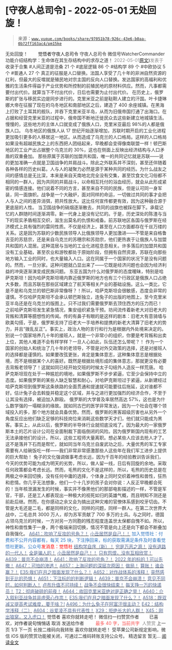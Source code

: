 # [守夜人总司令] - 2022-05-01 无处回旋！

> 来源：[`www.yuque.com/books/share/97051b78-926c-43e6-b0aa-0b72ff163ac4/pm15ke`](https://www.yuque.com/books/share/97051b78-926c-43e6-b0aa-0b72ff163ac4/pm15ke)

<ne-p id="520f42f3293818f927861ebbd5b15da4_p_0" data-lake-id="520f42f3293818f927861ebbd5b15da4_p_0"><ne-text id="u8918d62a" style="color: rgb(51, 51, 51);">无处回旋！</ne-text></ne-p> <ne-p id="7abf029e642f887922ecf0d560f10309" data-lake-id="7abf029e642f887922ecf0d560f10309"><ne-text id="uda3b91e2" ne-fontsize="12" style="color: rgb(255, 255, 255);">原创</ne-text><ne-text id="ua563cf74" ne-fontsize="14">觉悟者</ne-text><ne-text id="u3d439359" ne-fontsize="14">守夜人总司令</ne-text></ne-p> <ne-p id="64d9acc72d8f64522fa141a29bb86d9f" data-lake-id="64d9acc72d8f64522fa141a29bb86d9f"><ne-text id="ue5ec72bd" ne-fontsize="14" ne-bold="true" style="color: rgb(51, 51, 51);">守夜人总司令</ne-text></ne-p> <ne-p id="0aa8b1e7b8e3a6b3d2857b6f63f9b12f" data-lake-id="0aa8b1e7b8e3a6b3d2857b6f63f9b12f"><ne-text id="u93910930" ne-fontsize="14" style="color: rgb(51, 51, 51);">微信号</ne-text><ne-text id="u745c4baa" ne-fontsize="14" style="color: rgb(51, 51, 51);">WatcherCommander</ne-text></ne-p> <ne-p id="fbb569ece9bf3e5b69a7f2a9a869cbeb" data-lake-id="fbb569ece9bf3e5b69a7f2a9a869cbeb"><ne-text id="ud876b3cb" ne-fontsize="14" style="color: rgb(51, 51, 51);">功能介绍</ne-text><ne-text id="u4817b1ad" ne-fontsize="14" style="color: rgb(51, 51, 51);">结构学：生命体在其生存结构中的求存之道！</ne-text></ne-p> <ne-p id="5b245fde3e76546a5244ee4199bdd4d2" data-lake-id="5b245fde3e76546a5244ee4199bdd4d2"><ne-text id="udad9a71c" style="color: rgb(140, 140, 140);">2022-05-01</ne-text>[<ne-text id="ud3aa6bd6" ne-fontsize="14">原文</ne-text>](https://mp.weixin.qq.com/s?__biz=MzAxNDk1NjI2Mw==&mid=2247488367&idx=1&sn=8a6e6e1376b467c1101971656bf98738&chksm=9b8a30e7acfdb9f15d89b439459a2a45cbea3c56d4d44eeffcdd10a44328d6133ce903846208#rd))<ne-text id="uff9499ea" ne-fontsize="14" style="color: rgb(140, 140, 140);">发表于</ne-text></ne-p> <ne-p id="82ba5dab3707e2f37eb568701844e0ce" data-lake-id="82ba5dab3707e2f37eb568701844e0ce"><ne-text id="u4fcec420" style="color: rgb(51, 51, 51);">收录于合集</ne-text></ne-p> <ne-p id="bcdfeca56eb3383010420c7c38ff9448" data-lake-id="bcdfeca56eb3383010420c7c38ff9448"><ne-text id="u1444c8d3" style="color: rgb(51, 51, 51);">#人间正道是沧桑 21 个</ne-text></ne-p> <ne-p id="711816bef6ac98b2bc16975e7097de45" data-lake-id="711816bef6ac98b2bc16975e7097de45"><ne-text id="u661cb21e" style="color: rgb(51, 51, 51);">#底层逻辑 86 个</ne-text></ne-p> <ne-p id="a5c029db60e5afdf2a98af32e4fe3575" data-lake-id="a5c029db60e5afdf2a98af32e4fe3575"><ne-text id="u64c892a5" style="color: rgb(51, 51, 51);">#结构学 89 个</ne-text></ne-p> <ne-p id="e9ec329d27d577523e6237e5e78ec7df" data-lake-id="e9ec329d27d577523e6237e5e78ec7df"><ne-text id="u81188ca7" style="color: rgb(51, 51, 51);">#中欧协议 5 个</ne-text></ne-p> <ne-p id="ea5ae28ec02fc69bafb6ffd999321f8a" data-lake-id="ea5ae28ec02fc69bafb6ffd999321f8a"><ne-text id="u38c1b078" style="color: rgb(51, 51, 51);">#普通人 27 个</ne-text></ne-p> <ne-p id="37abc7219daaf207f1b7ae2f5627bad8" data-lake-id="37abc7219daaf207f1b7ae2f5627bad8"><ne-text id="u826fdf4f" style="color: rgb(51, 51, 51);">真正的征服是人口替换。法国人享受了几十年的非洲自然资源的红利，但最大的反噬就是殖民地对宗主国的反向人口替换。发达国家的高福利和优雅的生活条件得益于产业优势和所控制的前殖民地的原材料供应。然而，凡事都需要付出代价。就算当下不付出代价，日后也需要为止付出代价。</ne-text></ne-p> <ne-p id="4acaf6e6445c302d37ef801b65ed95b0" data-lake-id="4acaf6e6445c302d37ef801b65ed95b0"><ne-text id="ua75af168" style="color: rgb(51, 51, 51);">在历史上，俄罗斯的扩张与移民实边是同步进行的。克里米亚之前是鞑靼人建立的汗国。叶卡捷琳娜大帝在征服了现在的乌冬地区和南部地区之后，建造了 400 余座城镇。在黑海上打败了土耳其的舰队，并吞下克里米亚半岛，从而为旧俄帝国打通了出海口。在占据和经营克里米亚的过程中，俄帝国不断地迁徙民众去这些新建立地城镇生活。慢慢的，这些地方的主体人口就变成了俄族人口，克里米亚最后 98%的人都是俄族人口。</ne-text></ne-p> <ne-p id="fef138faa2cd4e6833236af4eb62fea4" data-lake-id="fef138faa2cd4e6833236af4eb62fea4"><ne-text id="u68bb9b03" style="color: rgb(51, 51, 51);">乌冬地区的俄族人从 17 世纪开始逐渐增加，苏联时期开启的工业化进程更加吸引更多的人移居这一地区。从而造成了乌克兰的人口格局。这样的人口格局如果没有超越民族之上的东西把人团结起来，早晚都会变得像南联盟一样！顿巴斯地区的工业产出占据整个乌克兰的 30%，这也在侧面上反映出经济结构与人口矛盾的双重叠加。</ne-text></ne-p> <ne-p id="b4ac21e29be750949587d2d9d6d72296" data-lake-id="b4ac21e29be750949587d2d9d6d72296"><ne-text id="u89e76d0b" style="color: rgb(51, 51, 51);">那些原属于苏联的加盟共和国，唯一的共同记忆就是苏联——说的更加准确一点就是卫国战争的并肩战斗。除此之外联系并不深刻，甚至还伴随着各种各样的历史纠葛。人与人的凝聚力必然是源于某种共同的经历。为什么战友之间的感情总是无比深，本来是来自天南地北完全没有交集，甚至饮食文化习俗都不相同的一群人，因为共同的并肩战斗，以命相互托付的浴血经历，就会从此形成紧密的情感连接。他们说着不同的方言，甚至来自不同的民族，但是认可同一身军装，同一面旗帜。战争是一个大融炉，面对同样的命运，一切做过共同的事才会把人与人之间的差异消弭，把共性放大。这比任何宣传都更有效，因为这种融合源于更底层的人性。</ne-text></ne-p> <ne-p id="ced09c9a137166076f12a2a3d5d7dce8" data-lake-id="ced09c9a137166076f12a2a3d5d7dce8"><ne-text id="u8dc23d73" style="color: rgb(51, 51, 51);">当卫国战争的硝烟逐渐散去，共同的战旗也被踩在脚下。承载记忆的人群随时间逐渐凋零。新一代身上是没有记忆的。于是，历史深处的陈渣与当下的现实矛盾相互交织，滋生出莫名的仇恨和戒备。前苏联地区各国与俄罗斯在经济模式上具有强烈的雷同性质。不仅是经济上，甚至在人口方面都存在千丝万缕的关系。这是因为苏联的少数民族领导人比俄族领导人更加激进——不管是来自格鲁吉亚的苏慈宗，还是来自乌克兰的苏穗宗和苏勋宗，他们更热衷于让俄族人与加盟共和国的人混居。这种混居与当地的工业化进程息息相关。许多落后的加盟共和国没有工业基础，甚至农业和游牧都处于原始阶段，但拥有自然资源，苏联在向那些地方输入工业的同时，也大量输入人口。这在同属于一个国家的状况下是没有问题的。然而，一旦分家。这种问题就凸显出来了——它既是经济问题也会因为经济利益的冲突逐渐演变成民族问题。</ne-text></ne-p> <ne-p id="a1161756fcfc7f649ab5896e9434e4c9" data-lake-id="a1161756fcfc7f649ab5896e9434e4c9"><ne-text id="u2b380854" style="color: rgb(51, 51, 51);">东亚五国为什么对俄罗斯的态度暧昧，特别是哈萨克斯坦！因为哈萨克斯坦境内靠近俄罗斯的地方也有三个行政区是俄族人口占绝大多数，而且苏联在那些区域建立了航天等相关产业的基础设施。这么一类比，它是不是和乌克兰的顿巴斯非常像呀？！所以，哈萨克斯坦会很敏感，态度会非常的谨慎。不仅哈萨克斯坦不会承认顿巴斯独立，连兔子的出版的地图上，至今克里米亚半岛还是在乌克兰的版图上。只不过我们需要俄罗斯去顶住西方的压力而已！</ne-text></ne-p> <ne-p id="f9d4287858c58f801b5d1a10a626034c" data-lake-id="f9d4287858c58f801b5d1a10a626034c"><ne-text id="u45ae1e33" style="color: rgb(51, 51, 51);">之前哈萨克斯坦发生紧急情况，集安组织紧急干预。坊间流传着新老大对旧老大的背叛和清算等臆想性的传闻。传的有鼻子有眼的是这样的剧本：旧老大有意骑墙与欧美勾搭，于是，俄罗斯支持了旧老大一手培养和提携的新老大清算了旧老大的势力，并且“拨乱反正”。事实上，政治人物的言行和行为是根据内外处境来决定的。别说一个国家培养几十年的接班人，就是一个非常小的组织，你要是考背叛和出卖上位，其他人难道不会有样学样？一旦人心如此，队伍还怎么带呢？！</ne-text></ne-p> <ne-p id="e405bc7f909203f2a1278a0386c2ac5b" data-lake-id="e405bc7f909203f2a1278a0386c2ac5b"><ne-text id="ub62b4016" style="color: rgb(51, 51, 51);">作为一个国家的创始人和统治了几十年的老领导，不管是对外交政策的选择，还是对接班人的选择都是谨慎的。如果要改弦更张，肯定是集体意志，这种集体意志是根据处境，而不是根据某个人的喜好。既然是根据处境形成的集体意志，那就更没有必要去背叛老领导了！这就如同已经开始交班的时候太子勾结外人造反一样荒唐。</ne-text></ne-p> <ne-p id="d78e8deea13c2dad0968ec0099768baf" data-lake-id="d78e8deea13c2dad0968ec0099768baf"><ne-text id="ua688aaf6" style="color: rgb(51, 51, 51);">哈萨克斯坦现在处于一种尴尬的境地，如果俄罗斯不步步紧逼，它至少会保持中立的态度。如果俄罗斯的某些人缺乏智慧和耐心，对哈萨克斯坦过于紧逼，从新建经过哈萨克斯坦到俄罗斯这条铁路的全面贯通和提速就可能要往后拖延，这对谁都不好。估计兔子会去斡旋并稳定这个区域，并与之进行更加强烈的经济合作，不至于让其没有选择，被迫加入群殴。</ne-text></ne-p> <ne-p id="73f352cb483cdfcfbe454bfb74753559" data-lake-id="73f352cb483cdfcfbe454bfb74753559"><ne-text id="u49464889" style="color: rgb(51, 51, 51);">俄罗斯的大学普及率居然高达 57%，这也是为什么数学强的一塌糊涂的缘故。就如同古巴的医学非常发达，因为一个社会在哪个领域投入的多，那个地方就会具备优势。然而，俄罗斯的黑客超级厉害也从另外一个角度反应出他们缺乏足够的科技岗位来消耗这些数学天才们，他们就只能成为黑客。事实上，从此以后，俄罗斯的半导体行业就彻底没戏了。因为最大的一家俄罗斯本土的芯片设计公司在全面制裁下面临倒闭的风险。因为俄罗斯国内现有的工艺无法承接他们的设计。所以，这些工程师大量离职。想必某些人应该去抢人才了。这不是落井下石而是帮忙，就如同当年乌克兰自废武功之后，大量优秀的军工专家需要有人给碗饭吃一样——我们非常非常感激那些人这些年在我们军工进步上提供的巨大帮助！</ne-text></ne-p> <ne-p id="3dfa4964d576fc55e051ff63df0e3d5e" data-lake-id="3dfa4964d576fc55e051ff63df0e3d5e"><ne-text id="ud07861f3" style="color: rgb(51, 51, 51);">兔子的文化强调做事考虑长远，因为千百年的经验教训告诉我们，今天的优势可能为成为明天的劣势，所以，做人留一线，日后有回旋的余地。采取任何政策都会考虑长远。然而，毛熊的文化不是这样的，所以，毛熊的历史总是在两极之中来回切换，没有任何中庸的选择，个体身上同时交织着神性和兽性，狂热和悲情。你几乎无法想象，他们一个十几岁的孩子会对你说：人反正早晚都会死的！当年核泄漏发生的时候，事实并不像黑他们的那部电影描述的一样，不管是军官，干部，还是工人都表现出一种极大的视死如归的英雄气概，而且明知不测还是前赴后继。然而，在你感动之余又会为搞出这种灾难的官僚体系感到咬牙切齿。不管是大毛还是二毛，都是同样的文化，同样的问题，同样一群人。在第二次世界大战中，二毛总共 3000 万人，却为苏军贡献了 700 多万的士兵。与之同时，德国占领乌克兰的时候，一方对另一方同胞的残忍程度连盖世太保都自愧不如。所以，神性和兽性集于一身，两个极端来回切换，情况不管是向上还是向下都会不断叠加自我强化。</ne-text></ne-p> <ne-p id="ea62185a0609dabaf94754cda146d9bc" data-lake-id="ea62185a0609dabaf94754cda146d9bc">[<ne-text id="u5b8b894c" ne-bold="true" style="color: rgb(87, 107, 149);">A641：吹响了反攻的号角？！</ne-text>](http://mp.weixin.qq.com/s?__biz=MzAxNDk1NjI2Mw==&mid=2247488089&idx=1&sn=c532b7b5b38bb03828c600669804f8cc&chksm=9b8a31d1acfdb8c77d656a7aaf9d77c03603864118e10553cfdfde1061229392a21ea728b8b0&scene=21#wechat_redirect)</ne-p> <ne-p id="06118d6e1935bbe4f90981884a460c12" data-lake-id="06118d6e1935bbe4f90981884a460c12">[<ne-text id="u5d581952" ne-bold="true" style="color: rgb(87, 107, 149);">小丑居然是自己！！</ne-text>](http://mp.weixin.qq.com/s?__biz=MzAxNDk1NjI2Mw==&mid=2247488135&idx=1&sn=55e611eea7203a0b5db03bf97ef6fb53&chksm=9b8a310facfdb8195803cc833b8defe1a107a60b9014e10d7b91f809a2d7781c820ae84f9e9a&scene=21#wechat_redirect)</ne-p> <ne-p id="72d93cea95d3fca7a76efad7f066518e" data-lake-id="72d93cea95d3fca7a76efad7f066518e"><ne-text id="u25d16d6c" style="color: rgb(47, 118, 195);">加入觉悟社：付费和不公开内容都有，每天 25 块，下注挣回来，标的获取需满足条件及时查看觉悟社更新。公众号</ne-text><ne-text id="u5de8fa97" style="color: rgb(255, 0, 0);">发消息</ne-text><ne-text id="u37160af0" ne-bold="true" style="color: rgb(255, 0, 0);">：觉悟社</ne-text></ne-p> <ne-p id="be37931775f6470655e391ae5e7df151" data-lake-id="be37931775f6470655e391ae5e7df151">[<ne-text id="u7c17c332" ne-bold="true" style="color: rgb(87, 107, 149);">结构学自序（新）！</ne-text>](http://mp.weixin.qq.com/s?__biz=MzIzMDYwOTM0Mg==&mid=2247485283&idx=1&sn=aa2b8554b8e5040f8f959636feaa06a3&chksm=e8b19fb2dfc616a430aa381b8da0815311244e694a69809cd92d0602ac34cfe5f1f419b3745e&scene=21#wechat_redirect)</ne-p> <ne-p id="f8cd006a1907a6da48f2f705daa2a87e" data-lake-id="f8cd006a1907a6da48f2f705daa2a87e">[<ne-text id="u7123ccfe" style="color: rgb(87, 107, 149);">穷是万恶之源！</ne-text>](http://mp.weixin.qq.com/s?__biz=MzAxNDk1NjI2Mw==&mid=2247483823&idx=1&sn=e54ebe9891b302dc0bf1815c76ccf8b7&chksm=9b8a2227acfdab31a05e273addd9159d4b8263d58d3c58bf214841c8189157519719c3427306&scene=21#wechat_redirect)</ne-p> <ne-p id="906a4095e4ab6c4d74e1ec5933157882" data-lake-id="906a4095e4ab6c4d74e1ec5933157882">[<ne-text id="u15f3dc06" style="color: rgb(87, 107, 149);">没有退路的一代人！</ne-text>](http://mp.weixin.qq.com/s?__biz=MzAxNDk1NjI2Mw==&mid=2247486533&idx=1&sn=a0d5cce0656aad467148e0642eb85a00&chksm=9b8a2fcdacfda6db79857186e953a089baf1fb678b2b071cf101c5a26e7fb9768474c94243ca&scene=21#wechat_redirect)</ne-p> <ne-p id="5eb107f1fdeca0ba5c7d5f6f96ef9fd4" data-lake-id="5eb107f1fdeca0ba5c7d5f6f96ef9fd4">[<ne-text id="u4d3396cf" style="color: rgb(87, 107, 149);">全是骗人的！</ne-text>](http://mp.weixin.qq.com/s?__biz=MzAxNDk1NjI2Mw==&mid=2247488130&idx=1&sn=5fe267832478f7d2cb6b09a120555e5b&chksm=9b8a310aacfdb81c8fc93b00e05cfdaa2da89f21513f198ae2233f007a4f9e7747c86595239c&scene=21#wechat_redirect)</ne-p> <ne-p id="2e057fd273653f70203a05a6b7046381" data-lake-id="2e057fd273653f70203a05a6b7046381">[<ne-text id="u7013afb6" ne-bold="true" style="color: rgb(87, 107, 149);">小丑居然是自己！！</ne-text>](http://mp.weixin.qq.com/s?__biz=MzAxNDk1NjI2Mw==&mid=2247488135&idx=1&sn=55e611eea7203a0b5db03bf97ef6fb53&chksm=9b8a310facfdb8195803cc833b8defe1a107a60b9014e10d7b91f809a2d7781c820ae84f9e9a&scene=21#wechat_redirect)</ne-p> <ne-p id="02c3471759192d768d1f56e5259a774b" data-lake-id="02c3471759192d768d1f56e5259a774b">[<ne-text id="u568ce118" style="color: rgb(87, 107, 149);">只有怨恨，没有互相欣赏！</ne-text>](http://mp.weixin.qq.com/s?__biz=MzAxNDk1NjI2Mw==&mid=2247488211&idx=1&sn=73ad89d15a2aaee80830cc5c69de6c58&chksm=9b8a315bacfdb84d0bfeb48b3a272efbc5bd4a109ba8c183dbbc75aa85e0a62dec457694d9eb&scene=21#wechat_redirect)</ne-p> <ne-p id="db56eac6b71659177329cbaa230b9679" data-lake-id="db56eac6b71659177329cbaa230b9679">[<ne-text id="u541bffd7" style="color: rgb(87, 107, 149);">A639：普京不会崩溃！</ne-text>](http://mp.weixin.qq.com/s?__biz=MzAxNDk1NjI2Mw==&mid=2247488084&idx=1&sn=7c8d1370795dc6496c224b27c0137762&chksm=9b8a31dcacfdb8ca47772d583074c0ce9e16f2a9a2d3a27359cb26cb851d21da814506f6a3df&scene=21#wechat_redirect)</ne-p> <ne-p id="1e3377ffb1ddfc9f8744844c533146b5" data-lake-id="1e3377ffb1ddfc9f8744844c533146b5">[<ne-text id="u6576d69c" ne-bold="true" style="color: rgb(87, 107, 149);">A641：吹响了反攻的号角？！</ne-text>](http://mp.weixin.qq.com/s?__biz=MzAxNDk1NjI2Mw==&mid=2247488089&idx=1&sn=c532b7b5b38bb03828c600669804f8cc&chksm=9b8a31d1acfdb8c77d656a7aaf9d77c03603864118e10553cfdfde1061229392a21ea728b8b0&scene=21#wechat_redirect)</ne-p> <ne-p id="28bc59c9d3f2247f7d2e19dfdb3b44e9" data-lake-id="28bc59c9d3f2247f7d2e19dfdb3b44e9">[<ne-text id="ue1024a28" style="color: rgb(87, 107, 149);">2022 年的标的 1 可以先撤！</ne-text>](http://mp.weixin.qq.com/s?__biz=MzAxNDk1NjI2Mw==&mid=2247488307&idx=1&sn=53e8829e2dee94d286e18bd6ee007c50&chksm=9b8a30bbacfdb9ada1b207e0e256b291b5e39bda02967f32247cac4ff11654ed8f85721d3b6a&scene=21#wechat_redirect)</ne-p> <ne-p id="589b398a14f7305602bbf5a0e49b37bf" data-lake-id="589b398a14f7305602bbf5a0e49b37bf">[<ne-text id="u12b7a60e" style="color: rgb(87, 107, 149);">A647：可怕的渗透！</ne-text>](http://mp.weixin.qq.com/s?__biz=MzAxNDk1NjI2Mw==&mid=2247488112&idx=1&sn=d2cdb1bbea5f7a7248e4ba132c2ad922&chksm=9b8a31f8acfdb8ee225327ff157e56571bbf63b8958ad6c47d7da000b5da90fa01379222c8e1&scene=21#wechat_redirect)</ne-p> <ne-p id="c1a776189beaa3fa84e8807a6ca0ef2e" data-lake-id="c1a776189beaa3fa84e8807a6ca0ef2e">[<ne-text id="u6fc21b51" style="color: rgb(87, 107, 149);">A657：上海问题的深层次原因！</ne-text>](http://mp.weixin.qq.com/s?__biz=MzAxNDk1NjI2Mw==&mid=2247488340&idx=1&sn=bb9bfe020176a436e7cad11092756510&chksm=9b8a30dcacfdb9ca404fcb8fa4a5d9f0c13d42875763a9f8ccc28b3c8d9f3fa0868c968026c4&scene=21#wechat_redirect)</ne-p> <ne-p id="5f60ab89fde09744569118556843ba07" data-lake-id="5f60ab89fde09744569118556843ba07">[<ne-text id="u2f9fb02d" style="color: rgb(87, 107, 149);">做局！</ne-text>](http://mp.weixin.qq.com/s?__biz=MzAxNDk1NjI2Mw==&mid=2247488230&idx=1&sn=86e717386c0aa06a0a4bbf4f9ec117aa&chksm=9b8a316eacfdb878aae8ed4ea6817620cc3ac62d7815fdfd85606464c3f2d79fcf2ce72dec77&scene=21#wechat_redirect)</ne-p> <ne-p id="88ba1fa44a48b8ee40d9c88e2025629d" data-lake-id="88ba1fa44a48b8ee40d9c88e2025629d">[<ne-text id="u5dc13724" style="color: rgb(87, 107, 149);">算账！</ne-text>](http://mp.weixin.qq.com/s?__biz=MzAxNDk1NjI2Mw==&mid=2247488259&idx=1&sn=2b72f3c0199cdacaa8e48eb9ad30f809&chksm=9b8a308bacfdb99d72ebcd3aaf0015c889b88f4598b093719ee8765aa8be3b3caaad95a445ae&scene=21#wechat_redirect)</ne-p> <ne-p id="b933818e69ef3f0aafd246219e385b81" data-lake-id="b933818e69ef3f0aafd246219e385b81">[<ne-text id="u08c0fbb9" style="color: rgb(87, 107, 149);">谁会赢？！</ne-text>](http://mp.weixin.qq.com/s?__biz=MzAxNDk1NjI2Mw==&mid=2247488326&idx=1&sn=b1f3a01ac7dadab1f6d1f73553d0b82c&chksm=9b8a30ceacfdb9d85621208589b0482e4a758e715dd991a01fd00d9755037a8d30b8835d5057&scene=21#wechat_redirect)</ne-p> <ne-p id="3f60728621afd2a763fc021745562166" data-lake-id="3f60728621afd2a763fc021745562166">[<ne-text id="u9f94ef8f" ne-bold="true" style="color: rgb(87, 107, 149);">E35:我们在月之暗面发现了什么？！</ne-text>](http://mp.weixin.qq.com/s?__biz=MzIzMDYwOTM0Mg==&mid=2247486632&idx=1&sn=170aeff87eb36dce354c8b2437f4b27f&chksm=e8b19479dfc61d6f08e6492954a528f20387fe2fa925747cf2b504d2bc69084f24495e972e41&scene=21#wechat_redirect)</ne-p> <ne-p id="ee49630141fd4e729d980a9392a115c3" data-lake-id="ee49630141fd4e729d980a9392a115c3">[<ne-text id="u6e819f13" style="color: rgb(87, 107, 149);">A652：对作战体系的浅释！</ne-text>](http://mp.weixin.qq.com/s?__biz=MzAxNDk1NjI2Mw==&mid=2247488275&idx=1&sn=9e3ef60d6200664ea8d0eb547ba86709&chksm=9b8a309bacfdb98d5443735b057b83eae59864631e24f285972c496290ca378b2bbf5f6ab94f&scene=21#wechat_redirect)</ne-p> <ne-p id="9f68502abcc8c4457e7b9e8ab86cdf85" data-lake-id="9f68502abcc8c4457e7b9e8ab86cdf85">[<ne-text id="u6b403f3d" style="color: rgb(87, 107, 149);">突然感到无比的恐惧！</ne-text>](http://mp.weixin.qq.com/s?__biz=MzAxNDk1NjI2Mw==&mid=2247488317&idx=1&sn=d702e629c4c60c02610df2bc5ca43f72&chksm=9b8a30b5acfdb9a3c17a37b060013361b6f4de3e53e66b2942efd9b00d32692ab63859e68dcd&scene=21#wechat_redirect)</ne-p> <ne-p id="cecbf15d66fa7f53fdaf75f2ed321d31" data-lake-id="cecbf15d66fa7f53fdaf75f2ed321d31">[<ne-text id="u8882f8c9" style="color: rgb(87, 107, 149);">A651：下注标的的判断逻辑！</ne-text>](http://mp.weixin.qq.com/s?__biz=MzAxNDk1NjI2Mw==&mid=2247488267&idx=1&sn=575aa2951897037ac2b4438cfca0e6ac&chksm=9b8a3083acfdb9953506ee664bf136a7509dadff35769dd996f3f34a992e1eff0d49e186e3cb&scene=21#wechat_redirect)</ne-p> <ne-p id="6d952830dc8a50783e5b9149b2e6d761" data-lake-id="6d952830dc8a50783e5b9149b2e6d761">[<ne-text id="uc3e9590e" style="color: rgb(87, 107, 149);">A639：普京不会崩溃！</ne-text>](http://mp.weixin.qq.com/s?__biz=MzAxNDk1NjI2Mw==&mid=2247488084&idx=1&sn=7c8d1370795dc6496c224b27c0137762&chksm=9b8a31dcacfdb8ca47772d583074c0ce9e16f2a9a2d3a27359cb26cb851d21da814506f6a3df&scene=21#wechat_redirect)</ne-p> <ne-p id="2697bc45cb3dc93387be29526577a3ae" data-lake-id="2697bc45cb3dc93387be29526577a3ae">[<ne-text id="u86b8b8e3" ne-bold="true" style="color: rgb(87, 107, 149);">意见不同时，如何判断人！</ne-text>](http://mp.weixin.qq.com/s?__biz=MzAxNDk1NjI2Mw==&mid=2247488223&idx=1&sn=4860be32308a7b853142c8d799d2b678&chksm=9b8a3157acfdb841242ae974e7ea0dc1582191bb60e7ad12f98c37506e7ddcd62410d67707fc&scene=21#wechat_redirect)</ne-p> <ne-p id="a555c4fb889e3dc5c419cdaeb225c412" data-lake-id="a555c4fb889e3dc5c419cdaeb225c412">[<ne-text id="u2826ec00" ne-bold="true" style="color: rgb(87, 107, 149);">卢布升值不可持续！</ne-text>](https://mp.weixin.qq.com/s?__biz=MzAxNDk1NjI2Mw==&mid=2247488186&idx=1&sn=bbaac79bae71799e8140c217bbb9a108&scene=21#wechat_redirect)</ne-p> <ne-p id="1b028c210345845c26315ccf560d7a60" data-lake-id="1b028c210345845c26315ccf560d7a60">[<ne-text id="uf844839a" ne-bold="true" style="color: rgb(87, 107, 149);">战争不会很快结束！</ne-text>](https://mp.weixin.qq.com/s?__biz=MzAxNDk1NjI2Mw==&mid=2247488182&idx=1&sn=3d07cd83b71988dd378865d6e40adbec&scene=21#wechat_redirect)</ne-p> <ne-p id="65261418a47f27b4ac464037d9643fa9" data-lake-id="65261418a47f27b4ac464037d9643fa9">[<ne-text id="u0ec24bfe" style="color: rgb(87, 107, 149);">每天挣一万的快递员！</ne-text>](http://mp.weixin.qq.com/s?__biz=MzAxNDk1NjI2Mw==&mid=2247488271&idx=1&sn=9115c88f9395acc716687773c9ed6a08&chksm=9b8a3087acfdb9913982c31f3b629f39b9c42dd89579cd53d92508fc7f69af6c752cc5b9ba90&scene=21#wechat_redirect)</ne-p> <ne-p id="b53a1fec049df68ff92d9b179bc5b41c" data-lake-id="b53a1fec049df68ff92d9b179bc5b41c">[<ne-text id="u462d0a14" style="color: rgb(87, 107, 149);">T2：彻底破碎的前夜！</ne-text>](http://mp.weixin.qq.com/s?__biz=MzAxNDk1NjI2Mw==&mid=2247488278&idx=1&sn=c42101c9a0c0511fef22322ddbdab45c&chksm=9b8a309eacfdb98893b2ce26720b8293337822bddcfdd3ee7972f7b10c09f6627341477879f2&scene=21#wechat_redirect)</ne-p> <ne-p id="351cb1f28eee75a3a22ab6506e76767f" data-lake-id="351cb1f28eee75a3a22ab6506e76767f">[<ne-text id="uf11f2d67" ne-bold="true" style="color: rgb(87, 107, 149);">A644：收回克里米亚绝对是正确之举！</ne-text>](http://mp.weixin.qq.com/s?__biz=MzIzMDYwOTM0Mg==&mid=2247487112&idx=1&sn=c116d6a79085ad9fe413f42170eca23a&chksm=e8b19659dfc61f4fdb34ac71a7efb0994e7e3c07f7e8b75f34c646b05293f27d2e21423efc1a&scene=21#wechat_redirect)</ne-p> <ne-p id="4c44e031101e88a2735e0d7b83c0b7f4" data-lake-id="4c44e031101e88a2735e0d7b83c0b7f4">[<ne-text id="ueffa70fa" ne-bold="true" style="color: rgb(87, 107, 149);">A640：介入叙利亚战争并非虚荣心作祟！</ne-text>](http://mp.weixin.qq.com/s?__biz=MzAxNDk1NjI2Mw==&mid=2247488081&idx=1&sn=adfaf12849fa59e47f412105d2170c75&chksm=9b8a31d9acfdb8cfb8b78731ecb12a5d70c3b6997675397a2f95ba7bf63638aca4ee74acf789&scene=21#wechat_redirect)</ne-p> <ne-p id="6791d7dbe9276894989dae3af47375f9" data-lake-id="6791d7dbe9276894989dae3af47375f9">[<ne-text id="uc6b7ddd2" ne-bold="true" style="color: rgb(87, 107, 149);">E35:我们在月之暗面发现了什么？！</ne-text>](http://mp.weixin.qq.com/s?__biz=MzIzMDYwOTM0Mg==&mid=2247486632&idx=1&sn=170aeff87eb36dce354c8b2437f4b27f&chksm=e8b19479dfc61d6f08e6492954a528f20387fe2fa925747cf2b504d2bc69084f24495e972e41&scene=21#wechat_redirect)</ne-p> <ne-p id="9aaa4cba34a2df86648a502f3d4d44c9" data-lake-id="9aaa4cba34a2df86648a502f3d4d44c9">[<ne-text id="u3526a456" ne-bold="true" style="color: rgb(87, 107, 149);">A518：既双减又提高考试难度，要干啥？!</ne-text>](http://mp.weixin.qq.com/s?__biz=MzIzMDYwOTM0Mg==&mid=2247486528&idx=1&sn=837ef39e3c0b47ac84d5096690555ae7&chksm=e8b19491dfc61d87292daf575c1e7c95b3f0543f313b65c7ad4ab369603833704304ec7451d7&scene=21#wechat_redirect)</ne-p> <ne-p id="176cdfac5cc21b9f4fdff23f554eaccc" data-lake-id="176cdfac5cc21b9f4fdff23f554eaccc">[<ne-text id="ue75da3cc" style="color: rgb(87, 107, 149);">A496：为什么兔子在阿富汗很主动？</ne-text>](http://mp.weixin.qq.com/s?__biz=MzIzMDYwOTM0Mg==&mid=2247486278&idx=1&sn=40d09857088bebd3c70bec1c7a500f06&chksm=e8b19397dfc61a810125242c8e395330f934390eb50bd54053ecd3f31ddc91de4e429c0f693a&scene=21#wechat_redirect)</ne-p> <ne-p id="629c90efaf35705e996b892649bfb882" data-lake-id="629c90efaf35705e996b892649bfb882">[<ne-text id="u8aae8ed8" style="color: rgb(87, 107, 149);">E42：结构学浅释（二）</ne-text>](http://mp.weixin.qq.com/s?__biz=MzAxNDk1NjI2Mw==&mid=2247487869&idx=1&sn=b6f942cf2c9969953971beb5a43a8183&chksm=9b8a32f5acfdbbe33ddd8df1f2b8f73b05522b604676c4ab01f411657e37e8c7226602ce3ad9&scene=21#wechat_redirect)</ne-p> <ne-p id="4ee7d8ddfb7d9ef6c19512892206e083" data-lake-id="4ee7d8ddfb7d9ef6c19512892206e083">[<ne-text id="u2ec93eff" style="color: rgb(87, 107, 149);">A604：谷爱凌不具有代表性！</ne-text>](http://mp.weixin.qq.com/s?__biz=MzAxNDk1NjI2Mw==&mid=2247487885&idx=1&sn=fa1590be4f0f8be38dd4d8eb877b638d&chksm=9b8a3205acfdbb13039310f86f6e6fce5520a7827afc4e63b4eb6ca7f89ace1950488fa2f17e&scene=21#wechat_redirect)</ne-p> <ne-p id="6e116075d57d56f53e1ad0f9c619ff25" data-lake-id="6e116075d57d56f53e1ad0f9c619ff25">[<ne-text id="ud8f3b05e" style="color: rgb(87, 107, 149);">X29：拒绝长大的人群！</ne-text>](http://mp.weixin.qq.com/s?__biz=MzAxNDk1NjI2Mw==&mid=2247487734&idx=1&sn=406322eea52d5ed24ebaf979fdf714c1&chksm=9b8a337eacfdba688c7e6a511a417ec4d9a03b13d1bdb5c91e6ef37e9a7b747460354e0b0e8e&scene=21#wechat_redirect)</ne-p> <ne-p id="fd1de352867bf3afcc6de1af7831c04f" data-lake-id="fd1de352867bf3afcc6de1af7831c04f">[<ne-text id="u9968dcad" style="color: rgb(87, 107, 149);">X45：刚出狼窝，又入虎口！</ne-text>](http://mp.weixin.qq.com/s?__biz=MzIzMDYwOTM0Mg==&mid=2247486954&idx=1&sn=64057c0c18082933600be972c2031139&chksm=e8b1953bdfc61c2df1b3c17fe8416e975e6f3a2bece068540adc6de643aa8e670b0393ba5c1d&scene=21#wechat_redirect)</ne-p> <ne-p id="0978677ea0e801bbca2872dd69d6c850" data-lake-id="0978677ea0e801bbca2872dd69d6c850"><ne-text id="u9b1f8aeb" style="color: rgb(51, 51, 51);">觉悟者</ne-text></ne-p> <ne-p id="e54347915eba0b4d16c0a6e546010ff6" data-lake-id="e54347915eba0b4d16c0a6e546010ff6"><ne-text id="ue142ea5f" style="color: rgb(51, 51, 51);">喜欢你就转走吧！</ne-text></ne-p> <ne-p id="c3e0fd15d4d6f22b3c0d1d287c222ce0" data-lake-id="c3e0fd15d4d6f22b3c0d1d287c222ce0"><ne-text id="uc7fad807" ne-bold="true" style="color: rgb(51, 51, 51);">微信扫一扫赞赏作者</ne-text><ne-text id="u525e4f72" ne-bold="true" style="color: rgb(255, 255, 255);">赞赏</ne-text></ne-p> <ne-p id="2d190d13c0f42b890d9d289ed5cd2474" data-lake-id="2d190d13c0f42b890d9d289ed5cd2474"><ne-text id="u7cfbc4eb" style="color: rgb(51, 51, 51);">已喜欢，</ne-text><ne-text id="u77d12119">对作者说句悄悄话</ne-text></ne-p> <ne-p id="23da6683f45c410d7ed7c4c4716f055c" data-lake-id="23da6683f45c410d7ed7c4c4716f055c"><ne-text id="ue271895d" style="color: rgb(51, 51, 51);">取消</ne-text></ne-p> <ne-p id="5c07a67211d71c3244adad6decca3e7c" data-lake-id="5c07a67211d71c3244adad6decca3e7c"><ne-text id="u89c4107c" ne-fontsize="14" ne-bold="true" style="color: rgb(51, 51, 51);">发送给作者</ne-text></ne-p> <ne-p id="42498ce9f02cbc53b171b272a412ea23" data-lake-id="42498ce9f02cbc53b171b272a412ea23"><ne-text id="u7d964820" ne-bold="true" style="color: rgb(255, 255, 255);">发送</ne-text></ne-p> <ne-p id="c90c1aa8ef3535ace0d695acccc912e6" data-lake-id="c90c1aa8ef3535ace0d695acccc912e6"><ne-text id="u7351e008" ne-fontsize="13" style="color: rgb(250, 81, 81);">最多 40 字，当前共字</ne-text></ne-p> <ne-p id="6c91e58aab1f5c5380d71ec9a5ee7f66" data-lake-id="6c91e58aab1f5c5380d71ec9a5ee7f66"><ne-text id="u4c99685a" style="color: rgb(136, 136, 136);"> 人赞赏</ne-text></ne-p> <ne-p id="0cb2e134a240c839ab62ead29661e071" data-lake-id="0cb2e134a240c839ab62ead29661e071"><ne-text id="u94e2f717" style="color: rgb(51, 51, 51);">上一页</ne-text> <ne-text id="ufd145917">1</ne-text><ne-text id="u6f7e0622" style="color: rgb(51, 51, 51);">/3 下一页</ne-text></ne-p> <ne-p id="e19fa81b629870d9158ba385a9329bbf" data-lake-id="e19fa81b629870d9158ba385a9329bbf"><ne-text id="u627b3605" style="color: rgb(51, 51, 51);">长按二维码向我转账</ne-text></ne-p> <ne-p id="ebe203fa87602b8128a98a37d325a7ac" data-lake-id="ebe203fa87602b8128a98a37d325a7ac"><ne-text id="u6671082e" style="color: rgb(51, 51, 51);">喜欢你就转走吧！</ne-text></ne-p> <ne-p id="827400812484f45c2a643a39d0097a70" data-lake-id="827400812484f45c2a643a39d0097a70"><ne-text id="uc5550189" style="color: rgb(51, 51, 51);">受苹果公司新规定影响，微信 iOS 版的赞赏功能被关闭，可通过二维码转账支持公众号。</ne-text></ne-p> <ne-h3 id="zImuJ" data-lake-id="zImuJ"><ne-heading-ext><ne-heading-anchor></ne-heading-anchor><ne-heading-fold></ne-heading-fold></ne-heading-ext><ne-heading-content><ne-text id="udbc7e09a" ne-fontsize="16" style="color: rgb(51, 51, 51);">精选留言</ne-text></ne-heading-content></ne-h3> <ne-p id="a195d46beb724481a97964c2f2713b25" data-lake-id="a195d46beb724481a97964c2f2713b25"><ne-text id="u5246778a" style="color: rgb(51, 51, 51);">暂无...</ne-text></ne-p> <ne-p id="c107a94dab7b18b21259cf342688bf05" data-lake-id="c107a94dab7b18b21259cf342688bf05">[<ne-text id="u2f863fcd">阅读全文</ne-text>](https://mp.weixin.qq.com/s?__biz=MzIzMDYwOTM0Mg==\x26amp;mid=2247486752\x26amp;idx=1\x26amp;sn=3a967e3288db5b7d924e36914086e534\x26amp;chksm=e8b195f1dfc61ce7c971386eb678d7da286167d0f52fdd51989049844b0a550cc58e00552d2e\x26amp;scene=21#wechat_redirect)</ne-p>